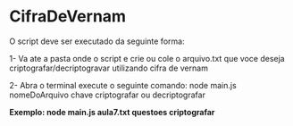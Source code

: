 # CifraDeVernam
O script deve ser executado da seguinte forma:

1- Va ate a pasta onde o script e crie ou cole o arquivo.txt que voce deseja criptografar/decriptogravar utilizando cifra de vernam

2- Abra o terminal execute o seguinte comando: node main.js nomeDoArquivo chave criptografar ou decriptografar

**Exemplo: node main.js aula7.txt questoes criptografar**
